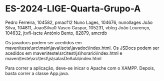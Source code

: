 # ES-2024-LIGE-Quarta-Grupo-A
Pedro Ferreira, 104582, pmacf12
Nuno Lages, 104676, nunollages
João Silva, 104811, JoaoSilva0
Vasco Gaspar, 105231, vblcg
João Lourenço, 104632, jtvfl-iscte
António Bento, 82879, amcrdb

Os javadocs podem ser acedidos em maven\teste\src\main\java\iscte\javadoc\index.html.
Os JSDocs podem ser acedidos em maven\teste\src\test\js\horario\index.html e maven\teste\src\test\js\salasDeAula\index.html 

Para correr a aplicação, deve-se inicar o Apache com o XAMPP. Depois, basta correr a classe App.java.